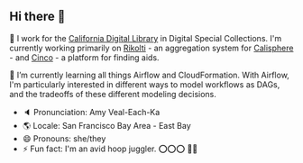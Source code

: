 ## Hi there 👋

🔭 I work for the [California Digital Library](https://cdlib.org) in Digital Special Collections. I'm currently working primarily on [Rikolti](https://github.com/ucldc/rikolti) - an aggregation system for [Calisphere](https://calisphere.org) - and [Cinco](https://github.com/ucldc/cinco) - a platform for finding aids. 

🌱 I’m currently learning all things Airflow and CloudFormation. With Airflow, I'm particularly interested in different ways to model workflows as DAGs, and the tradeoffs of these different modeling decisions.

- 🔈 Pronunciation: Amy Veal-Each-Ka
- 🌎 Locale: San Francisco Bay Area - East Bay
- 😄 Pronouns: she/they
- ⚡ Fun fact: I'm an avid hoop juggler. ⭕️⭕️⭕️ 🤹🏻

<!--
**amywieliczka/amywieliczka** is a ✨ _special_ ✨ repository because its `README.md` (this file) appears on your GitHub profile.

Here are some ideas to get you started:

- 👯 I’m looking to collaborate on ...
- 🤔 I’m looking for help with ...
- 💬 Ask me about ...
- 📫 How to reach me: ...
-->
